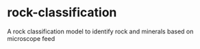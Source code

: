 # rock-classification
A rock classification model to identify rock and minerals based on microscope feed

